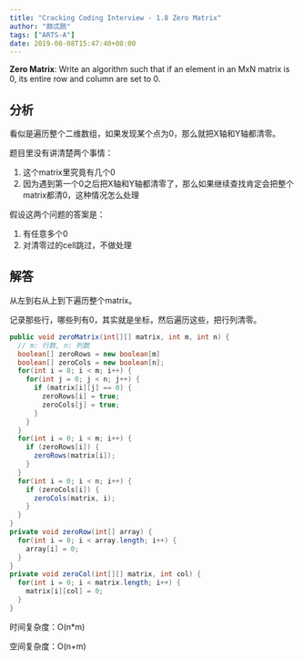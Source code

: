 ```yaml
---
title: "Cracking Coding Interview - 1.8 Zero Matrix"
author: "颇忒脱"
tags: ["ARTS-A"]
date: 2019-08-08T15:47:40+08:00
---
```


<!--more-->

**Zero Matrix**: Write an algorithm such that if an element in an MxN matrix is 0, its entire row and column are set to 0.

## 分析

看似是遍历整个二维数组，如果发现某个点为0，那么就把X轴和Y轴都清零。

题目里没有讲清楚两个事情：

1. 这个matrix里究竟有几个0
2. 因为遇到第一个0之后把X轴和Y轴都清零了，那么如果继续查找肯定会把整个matrix都清0，这种情况怎么处理

假设这两个问题的答案是：

1. 有任意多个0
2. 对清零过的cell跳过，不做处理

## 解答

从左到右从上到下遍历整个matrix。

记录那些行，哪些列有0，其实就是坐标，然后遍历这些，把行列清零。

```java
public void zeroMatrix(int[][] matrix, int m, int n) {
  // m: 行数, n: 列数
  boolean[] zeroRows = new boolean[m]
  boolean[] zeroCols = new boolean[n];
  for(int i = 0; i < m; i++) {
    for(int j = 0; j < n; j++) {
      if (matrix[i][j] == 0) {
        zeroRows[i] = true;
        zeroCols[j] = true;
      }
    }
  }
  for(int i = 0; i < m; i++) {
    if (zeroRows[i]) {
      zeroRows(matrix[i]);
    }
  }
  for(int i = 0; i < n; i++) {
    if (zeroCols[i]) {
      zeroCols(matrix, i);
    }
  }
}
private void zeroRow(int[] array) {
  for(int i = 0; i < array.length; i++) {
    array[i] = 0;
  }
}
private void zeroCol(int[][] matrix, int col) {
  for(int i = 0; i < matrix.length; i++) {
    matrix[i][col] = 0;
  }
}
```

时间复杂度：O(n*m)

空间复杂度：O(n+m)